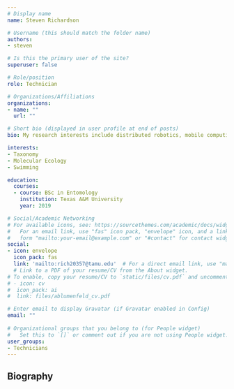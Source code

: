 ```yaml
---
# Display name
name: Steven Richardson

# Username (this should match the folder name)
authors:
- steven

# Is this the primary user of the site?
superuser: false

# Role/position
role: Technician

# Organizations/Affiliations
organizations:
- name: ""
  url: ""

# Short bio (displayed in user profile at end of posts)
bio: My research interests include distributed robotics, mobile computing and programmable matter.

interests:
- Taxonomy
- Molecular Ecology
- Swimming

education:
  courses:
  - course: BSc in Entomology
    institution: Texas A&M University
    year: 2019

# Social/Academic Networking
# For available icons, see: https://sourcethemes.com/academic/docs/widgets/#icons
#   For an email link, use "fas" icon pack, "envelope" icon, and a link in the
#   form "mailto:your-email@example.com" or "#contact" for contact widget.
social:
- icon: envelope
  icon_pack: fas
  link: 'mailto:rich20357@tamu.edu'  # For a direct email link, use "mailto:test@example.org".
  # Link to a PDF of your resume/CV from the About widget.
# To enable, copy your resume/CV to `static/files/cv.pdf` and uncomment the lines below.  
# - icon: cv
#  icon_pack: ai
#  link: files/ablumenfeld_cv.pdf

# Enter email to display Gravatar (if Gravatar enabled in Config)
email: ""
  
# Organizational groups that you belong to (for People widget)
#   Set this to `[]` or comment out if you are not using People widget.  
user_groups:
- Technicians
---
```

## **Biography**
